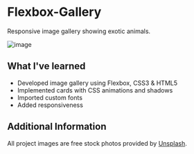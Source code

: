 # Flexbox-Gallery
Responsive image gallery showing exotic animals.

![image](https://user-images.githubusercontent.com/12193814/56090125-07b48880-5e74-11e9-85b1-7f38b7951bfb.png)

## What I've learned

- Developed image gallery using Flexbox, CSS3 & HTML5
- Implemented cards with CSS animations and shadows
- Imported custom fonts
- Added responsiveness

## Additional Information

All project images are free stock photos provided by [Unsplash](https://unsplash.com/).

